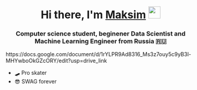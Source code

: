 <h1 align="center">Hi there, I'm <a href="https://daniilshat.ru/" target="_blank">Maksim</a> 
<img src="https://github.com/blackcater/blackcater/raw/main/images/Hi.gif" height="32"/></h1>
<h3 align="center">Computer science student, beginener Data Scientist and Machine Learning Engineer from Russia 🇷🇺</h3>
https://docs.google.com/document/d/1rYLPR9Ad8316_Ms3z7ouy5c9yB3l-MHYwboOkGZcORY/edit?usp=drive_link

- 🛹 Pro skater
- 😎 SWAG forever
